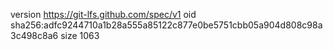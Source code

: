 version https://git-lfs.github.com/spec/v1
oid sha256:adfc9244710a1b28a555a85122c877e0be5751cbb05a904d808c98a3c498c8a6
size 1063
